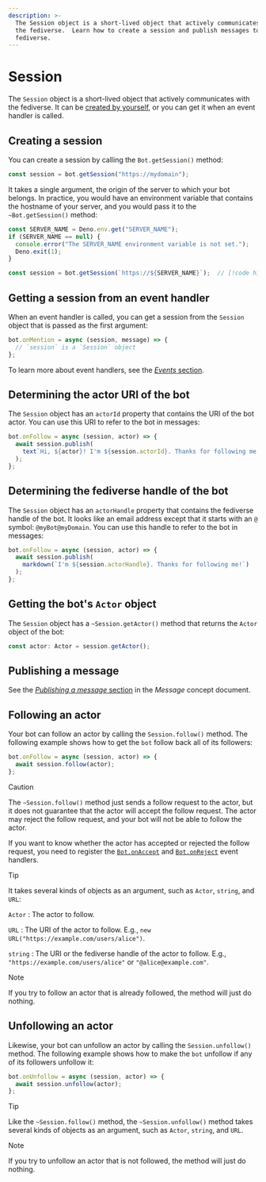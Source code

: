```yaml
---
description: >-
  The Session object is a short-lived object that actively communicates with
  the fediverse.  Learn how to create a session and publish messages to the
  fediverse.
---
```


Session
=======

The `Session` object is a short-lived object that actively communicates with
the fediverse.  It can be [created by yourself](#creating-a-session),
or you can get it when an event handler is called.


Creating a session
------------------

You can create a session by calling the `Bot.getSession()` method:

~~~~ typescript
const session = bot.getSession("https://mydomain");
~~~~

It takes a single argument, the origin of the server to which your bot belongs.
In practice, you would have an environment variable that contains the hostname
of your server, and you would pass it to the `~Bot.getSession()` method:

~~~~ typescript
const SERVER_NAME = Deno.env.get("SERVER_NAME");
if (SERVER_NAME == null) {
  console.error("The SERVER_NAME environment variable is not set.");
  Deno.exit(1);
}

const session = bot.getSession(`https://${SERVER_NAME}`);  // [!code highlight]
~~~~


Getting a session from an event handler
---------------------------------------

When an event handler is called, you can get a session from the `Session`
object that is passed as the first argument:

~~~~ typescript
bot.onMention = async (session, message) => {
  // `session` is a `Session` object
};
~~~~

To learn more about event handlers, see the [*Events* section](./events.md).


Determining the actor URI of the bot
------------------------------------

The `Session` object has an `actorId` property that contains the URI of the bot
actor.  You can use this URI to refer to the bot in messages:

~~~~ typescript
bot.onFollow = async (session, actor) => {
  await session.publish(
    text`Hi, ${actor}! I'm ${session.actorId}. Thanks for following me!`
  );
};
~~~~


Determining the fediverse handle of the bot
-------------------------------------------

The `Session` object has an `actorHandle` property that contains the fediverse
handle of the bot.  It looks like an email address except that it starts with
an `@` symbol: `@myBot@myDomain`.  You can use this handle to refer to the bot
in messages:

~~~~ typescript
bot.onFollow = async (session, actor) => {
  await session.publish(
    markdown(`I'm ${session.actorHandle}. Thanks for following me!`)
  );
};
~~~~


Getting the bot's `Actor` object
--------------------------------

The `Session` object has a `~Session.getActor()` method that returns the `Actor`
object of the bot:

~~~~ typescript
const actor: Actor = session.getActor();
~~~~


Publishing a message
--------------------

See the [*Publishing a message* section](./message.md#publishing-a-message)
in the *Message* concept document.


Following an actor
------------------

Your bot can follow an actor by calling the `Session.follow()` method.
The following example shows how to get the `bot` follow back all of its
followers:

~~~~ typescript
bot.onFollow = async (session, actor) => {
  await session.follow(actor);
};
~~~~

> [!CAUTION]
> The `~Session.follow()` method just sends a follow request to the actor,
> but it does not guarantee that the actor will accept the follow request.
> The actor may reject the follow request, and your bot will not be able to
> follow the actor.
>
> If you want to know whether the actor has accepted or rejected the follow
> request, you need to register the [`Bot.onAccept`](./events.md#accept) and
> [`Bot.onReject`](./events.md#reject) event handlers.

> [!TIP]
> It takes several kinds of objects as an argument, such as `Actor`, `string`,
> and `URL`:
>
> `Actor`
> :   The actor to follow.
>
> `URL`
> :   The URI of the actor to follow.
>     E.g., `new URL("https://example.com/users/alice")`.
>
> `string`
> :   The URI or the fediverse handle of the actor to follow.
>     E.g., `"https://example.com/users/alice"` or `"@alice@example.com"`.

> [!NOTE]
> If you try to follow an actor that is already followed, the method will just
> do nothing.


Unfollowing an actor
--------------------

Likewise, your bot can unfollow an actor by calling the `Session.unfollow()`
method.  The following example shows how to make the `bot` unfollow if any of
its followers unfollow it:

~~~~ typescript
bot.onUnfollow = async (session, actor) => {
  await session.unfollow(actor);
};
~~~~

> [!TIP]
> Like the `~Session.follow()` method, the `~Session.unfollow()` method takes
> several kinds of objects as an argument, such as `Actor`, `string`, and `URL`.

> [!NOTE]
> If you try to unfollow an actor that is not followed, the method will just
> do nothing.
